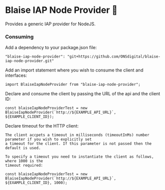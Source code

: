 # Blaise IAP Node Provider :tada:

Provides a generic IAP provider for NodeJS.

### Consuming

Add a dependency to your package.json file:
```
"blaise-iap-node-provider": "git+https://github.com/ONSdigital/blaise-iap-node-provider.git"
```

Add an import statement where you wish to consume the client and interfaces:
```
import BlaiseIapNodeProvider from "blaise-iap-node-provider";
```

Declare and consume the client by passing the URL of the api and the client ID:
```
const blaiseIapNodeProviderTest = new BlaiseIapNodeProvider(`http://${EXAMPLE_API_URL}`, ${EXAMPLE_CLIENT_ID});
```

Declare timeout for the HTTP client:
```
The client accpets a timeout in milliseconds (timeoutInMs) number parameter if you wish to explicitly set
a timeout for the client. If this parameter is not passed then the default is used.

To specify a timeout you need to instantiate the client as follows, where 1000 is the 
timeout required:

const blaiseIapNodeProviderTest = new BlaiseIapNodeProvider(`http://${EXAMPLE_API_URL}`, ${EXAMPLE_CLIENT_ID}, 1000);
```